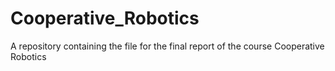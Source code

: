 # Cooperative_Robotics
A repository containing the file for the final report of the course Cooperative Robotics
